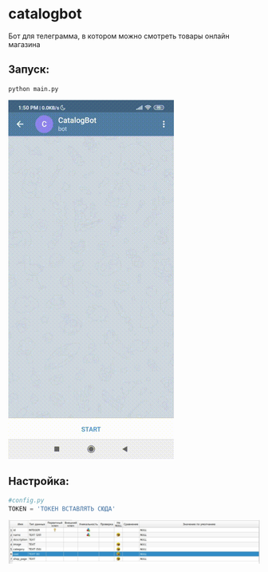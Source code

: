 # catalogbot

Бот для телеграмма, в котором можно смотреть товары онлайн магазина
## Запуск:
```bash
python main.py
```
![testing](assetsforgithub/catalogbot.gif)
## Настройка:
```python
#config.py
TOKEN = 'ТОКЕН ВСТАВЛЯТЬ СЮДА'
```
![database](assetsforgithub/database.jpg)

